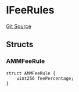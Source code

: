 # IFeeRules
[Git Source](https://github.com/thrackle-io/tron/blob/263e499d66345014a4fa5059735434da59124980/src/protocol/economic/ruleProcessor/RuleDataInterfaces.sol)


## Structs
### AMMFeeRule

```solidity
struct AMMFeeRule {
    uint256 feePercentage;
}
```

